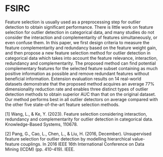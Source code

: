 # FSIRC
Feature selection is usually used as a preprocessing step for outlier detection to obtain significant performance. There is little work on feature selection for outlier detection in categorical data, and many studies do not consider the interaction and complementarity of features simultaneously, or even confuse them. In this paper, we first design criteria to measure the feature complementarity and redundancy based on the feature weight gain, and then propose a new feature selection method for outlier detection in categorical data which takes into account the feature relevance, interaction, redundancy and complementarity. The proposed method can find potential complementary features for the selected feature subset containing as much positive information as possible and remove redundant features without beneficial information. Extension evaluation results on 14 real-world datasets demonstrate that the proposed method acquires an average 77% dimensionality reduction rate and enables three distinct types of outlier detection methods to obtain superior AUC than that on the original dataset. Our method performs best in all outlier detectors on average compared with the other five state-of-the-art feature selection methods.

[1] Wang, L., & Ke, Y. (2023). Feature selection considering interaction, redundancy and complementarity for outlier detection in categorical data. Knowledge-Based Systems, 110678.

[2] Pang, G., Cao, L., Chen, L., & Liu, H. (2016, December). Unsupervised feature selection for outlier detection by modelling hierarchical value-feature couplings. In 2016 IEEE 16th International Conference on Data Mining (ICDM) (pp. 410-419). IEEE.
